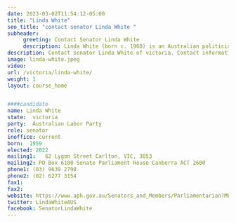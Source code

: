 ```yaml
---
date: 2023-03-02T11:54:12-05:00
title: "Linda White"
seo_title: "contact senator Linda White "
subheader:
     greeting: Contact Senator Linda White
     description: Linda White (born c. 1960) is an Australian politician. She is a member of the Australian Labor Party (ALP) and was elected to the Senate as the party's lead candidate in Victoria at the 2022 federal election, to a term beginning on 1 July 2022. She was a lawyer and trade unionist before entering politics, including as assistant national secretary of the Australian Services Union (ASU).
description: Contact senator Linda White of victoria. Contact information for Linda White includes email address, phone number, and mailing address.
image: linda-white.jpeg
video:
url: /victoria/linda-white/
weight: 1
layout: course_home


####candidate
name: Linda White
state:	victoria
party:	Australian Labor Party
role: senator
inoffice: current
born:  1959
elected: 2022
mailing1:	62 Lygon Street Carlton, VIC, 3053
mailing2: PO Box 6100 Senate Parliament House Canberra ACT 2600
phone1:	(03) 9639 2798
phone2: (02) 6277 3154
fax1:
fax2:
website: https://www.aph.gov.au/Senators_and_Members/Parliamentarian?MPID=252157
twitter: LindaWhiteAUS
facebook: SenatorLindaWhite
---
```


